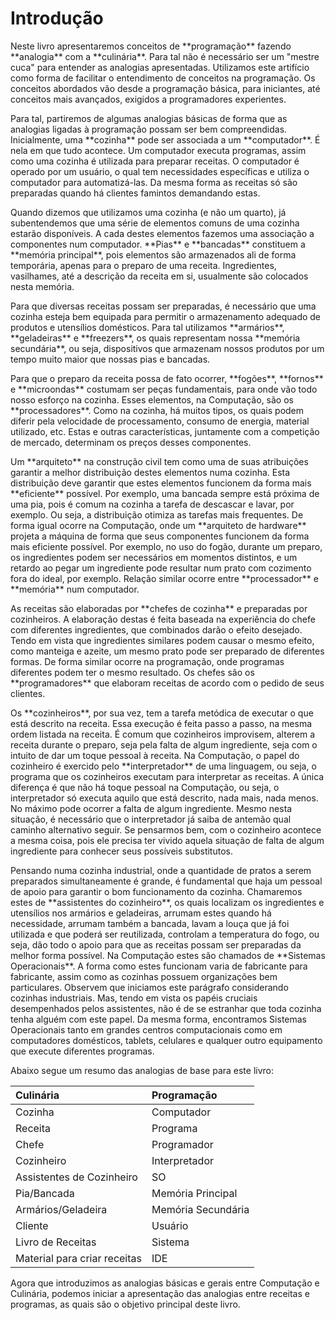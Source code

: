 # Introdução

Neste livro apresentaremos conceitos de \*\*programação\*\* fazendo \*\*analogia\*\* com a \*\*culinária\*\*. Para tal não é necessário ser um "mestre cuca" para entender as analogias apresentadas. Utilizamos este artifício como forma de facilitar o entendimento de conceitos na programação. Os conceitos abordados vão desde a programação básica, para iniciantes, até conceitos mais avançados, exigidos a programadores experientes.

Para tal, partiremos de algumas analogias básicas de forma que as analogias ligadas à programação possam ser bem compreendidas. Inicialmente, uma \*\*cozinha\*\* pode ser associada a um \*\*computador\*\*. É nela em que tudo acontece. Um computador executa programas, assim como uma cozinha é utilizada para preparar receitas. O computador é operado por um usuário, o qual tem necessidades específicas e utiliza o computador para automatizá-las. Da mesma forma as receitas só são preparadas quando há clientes famintos demandando estas.

Quando dizemos que utilizamos uma cozinha \(e não um quarto\), já subentendemos que uma série de elementos comuns de uma cozinha estarão disponíveis. A cada destes elementos fazemos uma associação a componentes num computador. \*\*Pias\*\* e \*\*bancadas\*\* constituem a \*\*memória principal\*\*, pois elementos são armazenados ali de forma temporária, apenas para o preparo de uma receita. Ingredientes, vasilhames, até a descrição da receita em si, usualmente são colocados nesta memória.

Para que diversas receitas possam ser preparadas, é necessário que uma cozinha esteja bem equipada para permitir o armazenamento adequado de produtos e utensílios domésticos. Para tal utilizamos \*\*armários\*\*, \*\*geladeiras\*\* e \*\*freezers\*\*, os quais representam nossa \*\*memória secundária\*\*, ou seja, dispositivos que armazenam nossos produtos por um tempo muito maior que nossas pias e bancadas.

Para que o preparo da receita possa de fato ocorrer, \*\*fogões\*\*, \*\*fornos\*\* e \*\*microondas\*\* costumam ser peças fundamentais, para onde vão todo nosso esforço na cozinha. Esses elementos, na Computação, são os \*\*processadores\*\*. Como na cozinha, há muitos tipos, os quais podem diferir pela velocidade de processamento, consumo de energia, material utilizado, etc. Estas e outras características, juntamente com a competição de mercado, determinam os preços desses componentes.

Um \*\*arquiteto\*\* na construção civil tem como uma de suas atribuições garantir a melhor distribuição destes elementos numa cozinha. Esta distribuição deve garantir que estes elementos funcionem da forma mais \*\*eficiente\*\* possível. Por exemplo, uma bancada sempre está próxima de uma pia, pois é comum na cozinha a tarefa de descascar e lavar, por exemplo. Ou seja, a distribuição otimiza as tarefas mais frequentes. De forma igual ocorre na Computação, onde um \*\*arquiteto de hardware\*\* projeta a máquina de forma que seus componentes funcionem da forma mais eficiente possível. Por exemplo, no uso do fogão, durante um preparo, os ingredientes podem ser necessários em momentos distintos, e um retardo ao pegar um ingrediente pode resultar num prato com cozimento fora do ideal, por exemplo. Relação similar ocorre entre \*\*processador\*\* e \*\*memória\*\* num computador.

As receitas são elaboradas por \*\*chefes de cozinha\*\* e preparadas por cozinheiros. A elaboração destas é feita baseada na experiência do chefe com diferentes ingredientes, que combinados darão o efeito desejado. Tendo em vista que ingredientes similares podem causar o mesmo efeito, como manteiga e azeite, um mesmo prato pode ser preparado de diferentes formas. De forma similar ocorre na programação, onde programas diferentes podem ter o mesmo resultado. Os chefes são os \*\*programadores\*\* que elaboram receitas de acordo com o pedido de seus clientes.

Os \*\*cozinheiros\*\*, por sua vez, tem a tarefa metódica de executar o que está descrito na receita. Essa execução é feita passo a passo, na mesma ordem listada na receita. É comum que cozinheiros improvisem, alterem a receita durante o preparo, seja pela falta de algum ingrediente, seja com o intuito de dar um toque pessoal à receita. Na Computação, o papel do cozinheiro é exercido pelo \*\*interpretador\*\* de uma linguagem, ou seja, o programa que os cozinheiros executam para interpretar as receitas. A única diferença é que não há toque pessoal na Computação, ou seja, o interpretador só executa aquilo que está descrito, nada mais, nada menos. No máximo pode ocorrer a falta de algum ingrediente. Mesmo nesta situação, é necessário que o interpretador já saiba de antemão qual caminho alternativo seguir. Se pensarmos bem, com o cozinheiro acontece a mesma coisa, pois ele precisa ter vivido aquela situação de falta de algum ingrediente para conhecer seus possíveis substitutos.

Pensando numa cozinha industrial, onde a quantidade de pratos a serem preparados simultaneamente é grande, é fundamental que haja um pessoal de apoio para garantir o bom funcionamento da cozinha. Chamaremos estes de \*\*assistentes do cozinheiro\*\*, os quais localizam os ingredientes e utensílios nos armários e geladeiras, arrumam estes quando há necessidade, arrumam também a bancada, lavam a louça que já foi utilizada e que poderá ser reutilizada, controlam a temperatura do fogo, ou seja, dão todo o apoio para que as receitas possam ser preparadas da melhor forma possível. Na Computação estes são chamados de \*\*Sistemas Operacionais\*\*. A forma como estes funcionam varia de fabricante para fabricante, assim como as cozinhas possuem organizações bem particulares. Observem que iniciamos este parágrafo considerando cozinhas industriais. Mas, tendo em vista os papéis cruciais desempenhados pelos assistentes, não é de se estranhar que toda cozinha tenha alguém com este papel. Da mesma forma, encontramos Sistemas Operacionais tanto em grandes centros computacionais como em computadores domésticos, tablets, celulares e qualquer outro equipamento que execute diferentes programas.

Abaixo segue um resumo das analogias de base para este livro:

| Culinária | Programação |
| :--- | :--- |
| Cozinha | Computador |
| Receita | Programa |
| Chefe | Programador |
| Cozinheiro | Interpretador |
| Assistentes de Cozinheiro | SO |
| Pia/Bancada | Memória Principal |
| Armários/Geladeira | Memória Secundária |
| Cliente | Usuário |
| Livro de Receitas | Sistema |
| Material para criar receitas | IDE |



Agora que introduzimos as analogias básicas e gerais entre Computação e Culinária, podemos iniciar a apresentação das analogias entre receitas e programas, as quais são o objetivo principal deste livro.

